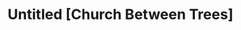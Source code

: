 ---
id: 33
title: "Untitled [Church Between Trees]"
image:
    filename: 
    caption: 
    missing_text: View image at [Syracuse University Art Museum](https://onlinecollections.syr.edu/objects/41669/untitled-landscape-with-split-log-fence-two-large-trees-f)
year: "c. 1885"
size:
    dimensions: 12.9 x 12.2 cm
    source: Syracuse University Art Museum
    source_url: https://onlinecollections.syr.edu/objects/41669/untitled-landscape-with-split-log-fence-two-large-trees-f
signed: In the plate, lower left, interlaced initials S.C.
publications: []
drawings: []
museums: 
    -   name: Syracuse University Art Museum
        url: https://onlinecollections.syr.edu/objects/41669/untitled-landscape-with-split-log-fence-two-large-trees-f
complete: True
---